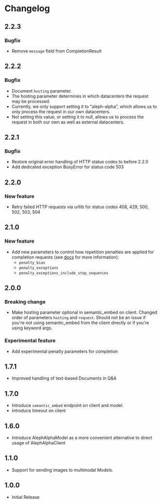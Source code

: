 # Changelog

## 2.2.3

### Bugfix

* Remove `message` field from CompletionResult

## 2.2.2

### Bugfix

* Document `hosting` parameter.
* The hosting parameter determines in which datacenters the request may be processed.
* Currently, we only support setting it to "aleph-alpha", which allows us to only process the request in our own datacenters.
* Not setting this value, or setting it to null, allows us to process the request in both our own as well as external datacenters.

## 2.2.1

### Bugfix

* Restore original error handling of HTTP status codes to before 2.2.0
* Add dedicated exception BusyError for status code 503

## 2.2.0

### New feature

* Retry failed HTTP requests via urllib for status codes 408, 429, 500, 502, 503, 504

## 2.1.0

### New feature

* Add new parameters to control how repetition penalties are applied for completion requests (see [docs](https://docs.aleph-alpha.com/api/#/paths/~1complete/post) for more information):
  * `penalty_bias`
  * `penalty_exceptions`
  * `penalty_exceptions_include_stop_sequences`

## 2.0.0

### Breaking change

* Make hosting parameter optional in semantic_embed on client. Changed order of parameters `hosting` and `request`.
  Should not be an issue if you're not using semantic_embed from the client directly or if you're using keyword args.

### Experimental feature

* Add experimental penalty parameters for completion

## 1.7.1

* Improved handling of text-based Documents in Q&A

## 1.7.0

* Introduce `semantic_embed` endpoint on client and model.
* Introduce timeout on client

## 1.6.0

* Introduce AlephAlphaModel as a more convenient alternative to direct usage of AlephAlphaClient

## 1.1.0

* Support for sending images to multimodal Models.

## 1.0.0

* Initial Release
